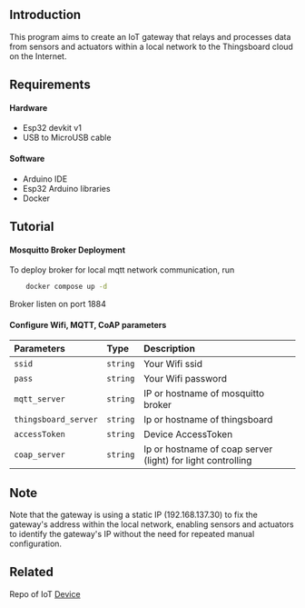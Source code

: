 ## Introduction
This program aims to create an IoT gateway that relays and processes data from sensors and actuators within a local network to the Thingsboard cloud on the Internet.
## Requirements
#### Hardware
- Esp32 devkit v1
- USB to MicroUSB cable
#### Software
- Arduino IDE
- Esp32 Arduino libraries
- Docker
## Tutorial
#### Mosquitto Broker Deployment
To deploy broker for local mqtt network communication, run
```bash
    docker compose up -d
```
Broker listen on port 1884
#### Configure Wifi, MQTT, CoAP parameters
| Parameters | Type | Description       |
| :--------- | :---------- | :--------------- |
| `ssid`     | `string`    |  Your Wifi ssid    |
| `pass`     | `string`    | Your Wifi password |
| `mqtt_server`     | `string`    | IP or hostname of mosquitto broker |
| `thingsboard_server`     | `string`    | Ip or hostname of thingsboard |
| `accessToken`     | `string`    | Device AccessToken  |
| `coap_server`     | `string`    | Ip or hostname of coap server (light) for light controlling |

## Note
Note that the gateway is using a static IP (192.168.137.30) to fix the gateway's address within the local network, enabling sensors and actuators to identify the gateway's IP without the need for repeated manual configuration.
## Related
Repo of IoT [Device ](https://github.com/hongphuongnguyen/esp_mqtt_pub) 
